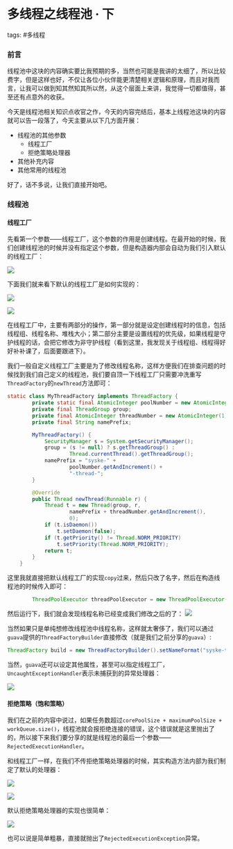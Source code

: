 # 多线程之线程池 · 下
tags: #多线程

### 前言

线程池中这块的内容确实要比我预期的多，当然也可能是我讲的太细了，所以比较费字，但是这样也好，不仅让各位小伙伴能更清楚相关逻辑和原理，而且对我而言，让我可以做到知其然知其所以然，从这个层面上来讲，我觉得一切都值得，甚至还有点意外的收获。

今天是线程池相关知识点收官之作，今天的内容完结后，基本上线程池这块的内容就可以告一段落了，今天主要从以下几方面开展：

- 线程池的其他参数
  - 线程工厂
  - 拒绝策略处理器
- 其他补充内容
- 其他常用的线程池

好了，话不多说，让我们直接开始吧。

### 线程池

#### 线程工厂

先看第一个参数——线程工厂，这个参数的作用是创建线程。在最开始的时候，我们创建线程池的时候并没有指定这个参数，但是构造器内部会自动为我们引入默认的线程工厂：

![](https://syske-pic-bed.oss-cn-hangzhou.aliyuncs.com/imgs/image-20210716082009188.png)

下面我们就来看下默认的线程工厂是如何实现的：

![](https://syske-pic-bed.oss-cn-hangzhou.aliyuncs.com/imgs/image-20210716082115775.png)

![](https://syske-pic-bed.oss-cn-hangzhou.aliyuncs.com/imgs/image-20210716082342843.png)

在线程工厂中，主要有两部分的操作，第一部分就是设定创建线程时的信息，包括线程组、线程名称、堆栈大小；第二部分主要是设置线程的优先级，如果线程是守护线程的话，会把它修改为非守护线程（看到这里，我发现关于线程组、线程得好好补补课了，后面要跟进下）。

我们一般自定义线程工厂主要是为了修改线程名称，这样方便我们在排查问题的时候找到我们自己定义的线程池，我们要自顶一下线程工厂只需要冲洗重写`ThreadFactory`的`newThread`方法即可：

```java
static class MyThreadFactory implements ThreadFactory {
        private static final AtomicInteger poolNumber = new AtomicInteger(1);
        private final ThreadGroup group;
        private final AtomicInteger threadNumber = new AtomicInteger(1);
        private final String namePrefix;

        MyThreadFactory() {
            SecurityManager s = System.getSecurityManager();
            group = (s != null) ? s.getThreadGroup() :
                    Thread.currentThread().getThreadGroup();
            namePrefix = "syske-" +
                    poolNumber.getAndIncrement() +
                    "-thread-";
        }

        @Override
        public Thread newThread(Runnable r) {
            Thread t = new Thread(group, r,
                    namePrefix + threadNumber.getAndIncrement(),
                    0);
            if (t.isDaemon())
                t.setDaemon(false);
            if (t.getPriority() != Thread.NORM_PRIORITY)
                t.setPriority(Thread.NORM_PRIORITY);
            return t;
        }
    }
```

这里我就直接把默认线程工厂的实现`copy`过来，然后只改了名字，然后在构造线程池的时候传入即可：

```java
        ThreadPoolExecutor threadPoolExecutor = new ThreadPoolExecutor(corePoolSize, maximumPoolSize, keepAliveTime, unit, workQueue, new MyThreadFactory());
```

然后运行下，我们就会发现线程名称已经变成我们修改之后的了：
![](https://syske-pic-bed.oss-cn-hangzhou.aliyuncs.com/imgs/20210716084158.png)

当然如果只是单纯想修改线程池中线程名称，这样就太奢侈了，我们可以通过`guava`提供的`ThreadFactoryBuilder`直接修改（就是我们之前分享的`guava`）:

```java
ThreadFactory build = new ThreadFactoryBuilder().setNameFormat("syske-task-%d").build();
```

当然，`guava`还可以设定其他属性，甚至可以指定线程工厂，`UncaughtExceptionHandler`表示未捕获到的异常处理器：

![](https://syske-pic-bed.oss-cn-hangzhou.aliyuncs.com/imgs/20210716084634.png)

#### 拒绝策略（饱和策略）

我们在之前的内容中说过，如果任务数超过`corePoolSize + maximumPoolSize + workQueue.size()`，线程池就会报拒绝连接的错误，这个错误就是这里抛出了的，所以接下来我们要分享的就是线程池的最后一个参数——`RejectedExecutionHandler`。

和线程工厂一样，在我们不传拒绝策略处理器的时候，其实构造方法内部为我们制定了默认的处理器：

![](https://syske-pic-bed.oss-cn-hangzhou.aliyuncs.com/imgs/20210716085440.png)

![](https://syske-pic-bed.oss-cn-hangzhou.aliyuncs.com/imgs/20210716085458.png)

默认拒绝策略处理器的实现也很简单：

![](https://syske-pic-bed.oss-cn-hangzhou.aliyuncs.com/imgs/20210716085527.png)

也可以说是简单粗暴，直接就抛出了`RejectedExecutionException`异常。